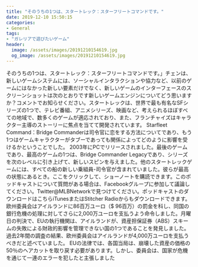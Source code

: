 ```yaml
---
title: "そのうちの1つは、スタートレック：スターフリートコマンドです。"
date: 2019-12-10 15:50:15
categories:
- General
tags:
- "ガレリアで遊びたいゲーム"
header:
  image: /assets/images/20191210154619.jpg
  og_image: /assets/images/20191210154619.jpg
---
```


そのうちの1つは、スタートレック：スターフリートコマンドです。」チェンは、新しいゲームシステムには、ソーシャルインタラクションや協力など、以前のゲームにはなかった新しい要素だけでなく、新しいゲームのインターフェースのスクリーンショットは次のとおりです新しいゲームエンジンについてどう思いますか？コメントでお知らせください。スタートレックは、世界で最も有名なSFシリーズの1つで、テレビ番組、アニメシリーズ、映画など、考えられるほぼすべての地域で、数多くのゲームが適応されており、また、フランチャイズはキャラクター主導のストーリーに焦点を当てて開発されています。 Starfleet Command：Bridge Commanderは司令官に恋をする方法についてであり、もう1つはゲームキャラクターがタブーであっても関係によってどのように影響を受けるかということでした。 2003年にPCでリリースされました。最後のゲームであり、最高のゲームの1つは、Bridge Commander Legacyであり、シリーズを次のレベルに引き上げて、新しいスピンを与えました。他のスタートレックゲームには、すべての船の新しい乗組員-司令官が含まれていました。彼らが最高の状態にあるとき。ここをクリックして、ショーノートを購読できます。このポッドキャストについて質問がある場合は、Facebookグループに参加して議論してください。Twitter@MLBNetworkで見つけてください。ポッドキャストのダウンロードはこちらiTunesまたはStitcher Radioからもダウンロードできます。欧州委員会はアイルランドに86百万ユーロ（$ 96百万）の罰金を科し、同国の銀行危機の処理に対してさらに2,000万ユーロを支払うよう命令しました。月曜日の判決で、EUの執行機関は、アイルランドが、資産担保証券（ABS）スキームの失敗による財政的影響を管理できない国の1つであることを発見しました。過去2年間の調査の結果、欧州委員会はアイルランドが4,000万ユーロを支払うべきだと述べていました。 EUの法律では、各国当局は、崩壊した資産の価格の50％のヘアカットを取り戻す必要があります。しかし、委員会は、国家が危機を通じて一連のエラーを犯したと主張しました
